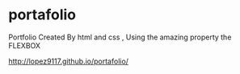 # portafolio

Portfolio Created By html and css , Using the amazing property the FLEXBOX

http://lopez9117.github.io/portafolio/
